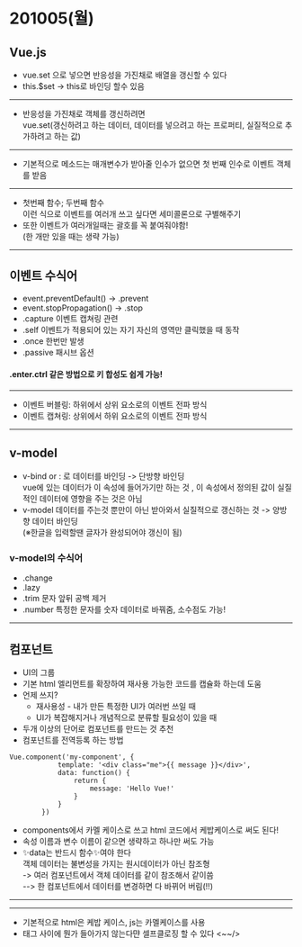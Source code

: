 201005(월)
=========
Vue.js
------
* vue.set 으로 넣으면 반응성을 가진채로 배열을 갱신할 수 있다
* this.$set -> this로 바인딩 할수 있음

<hr/>

* 반응성을 가진채로 객체를 갱신하려면 <br>
  vue.set(갱신하려고 하는 데이터, 데이터를 넣으려고 하는 프로퍼티, 실질적으로 추가하려고 하는 값)

<hr/>

* 기본적으로 메소드는 매개변수가 받아줄 인수가 없으면 첫 번째 인수로 이벤트 객체를 받음

<hr/>

* 첫번째 함수; 두번째 함수 <br>
  이런 식으로 이벤트를 여러개 쓰고 싶다면 세미콜론으로 구별해주기
* 또한 이벤트가 여러개일때는 괄호를 꼭 붙여줘야함! <br>
  (한 개만 있을 때는 생략 가능)

<hr/>

## 이벤트 수식어
* event.preventDefault() -> .prevent
* event.stopPropagation() -> .stop
* .capture 이벤트 캡쳐링 관련
* .self 이벤트가 적용되어 있는 자기 자신의 영역만 클릭했을 때 동작
* .once 한번만 발생
* .passive 패시브 옵션
#### .enter.ctrl 같은 방법으로 키 합성도 쉽게 가능!

<hr/>

* 이벤트 버블링: 하위에서 상위 요소로의 이벤트 전파 방식
* 이벤트 캡쳐링: 상위에서 하위 요소로의 이벤트 전파 방식

<hr/>

## v-model

* v-bind or : 로 데이터를 바인딩 -> 단방향 바인딩 <br>
  vue에 있는 데이터가 이 속성에 들어가기만 하는 것 , 이 속성에서 정의된 값이 실질적인 데이터에 영향을 주는 것은 아님
* v-model 데이터를 주는것 뿐만이 아닌 받아와서 실질적으로 갱신하는 것 -> 양방향 데이터 바인딩 <br>
  (※한글을 입력할땐 글자가 완성되어야 갱신이 됨)

### v-model의 수식어
* .change
* .lazy
* .trim 문자 앞뒤 공백 제거
* .number 특정한 문자를 숫자 데이터로 바꿔줌, 소수점도 가능!

<hr/>

## 컴포넌트
* UI의 그룹
* 기본 html 엘리먼트를 확장하여 재사용 가능한 코드를 캡슐화 하는데 도움 
* 언제 쓰지?
  * 재사용성 - 내가 만든 특정한 UI가 여러번 쓰일 때
  * UI가 복잡해지거나 개념적으로 분류할 필요성이 있을 때
* 두개 이상의 단어로 컴포넌트를 만드는 것 추천
* 컴포넌트를 전역등록 하는 방법
```
Vue.component('my-component', {
            template: '<div class="me">{{ message }}</div>',
            data: function() {
                return {
                    message: 'Hello Vue!'
                }
            }
        })
 ```
* components에서 카멜 케이스로 쓰고 html 코드에서 케밥케이스로 써도 된다!
* 속성 이름과 변수 이름이 같으면 생략하고 하나만 써도 가능
* ✨data는 반드시 함수✨여야 한다 <br>
  객체 데이터는 불변성을 가지는 원시데이터가 아닌 참조형 <br>
  -> 여러 컴포넌트에서 객체 데이터를 같이 참조해서 같이씀 <br>
    --> 한 컴포넌트에서 데이터를 변경하면 다 바뀌어 버림(!!)
    
<hr/>
<hr/>

* 기본적으로 html은 케밥 케이스, js는 카멜케이스를 사용
* 태그 사이에 뭔가 들아가지 않는다먄 셀프클로징 할 수 있다 <~~/>
